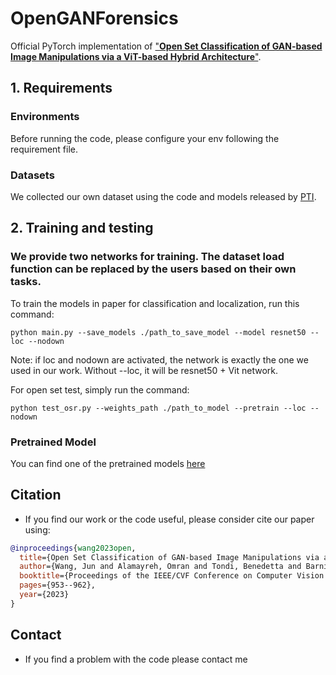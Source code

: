 # OpenGANForensics
Official PyTorch implementation of
["**Open Set Classification of GAN-based Image Manipulations via a ViT-based Hybrid Architecture**"](https://openaccess.thecvf.com/content/CVPR2023W/WMF/papers/Wang_Open_Set_Classification_of_GAN-Based_Image_Manipulations_via_a_ViT-Based_CVPRW_2023_paper.pdf). 


## 1. Requirements
### Environments
Before running the code, please configure your env following the requirement file.

### Datasets
We collected our own dataset using the code and models released by [PTI](https://github.com/danielroich/PTI).

## 2. Training and testing
### We provide two networks for training. The dataset load function can be replaced by the users based on their own tasks.

To train the models in paper for classification and localization, run this command:
```train
python main.py --save_models ./path_to_save_model --model resnet50 --loc --nodown
```
Note: if loc and nodown are activated, the network is exactly the one we used in our work. Without --loc, it will be resnet50 + Vit network.

For open set test, simply run the command:
```Open set test
python test_osr.py --weights_path ./path_to_model --pretrain --loc --nodown
```
### Pretrained Model

You can find one of the pretrained models [here](https://drive.google.com/drive/folders/1tgVPNL4lCVYUkT1OyYhGDmz0lOu75EHW?usp=drive_link)
## Citation
- If you find our work or the code useful, please consider cite our paper using:
```bibtex
@inproceedings{wang2023open,
  title={Open Set Classification of GAN-based Image Manipulations via a ViT-based Hybrid Architecture},
  author={Wang, Jun and Alamayreh, Omran and Tondi, Benedetta and Barni, Mauro},
  booktitle={Proceedings of the IEEE/CVF Conference on Computer Vision and Pattern Recognition},
  pages={953--962},
  year={2023}
}
```

## Contact
- If you find a problem with the code please contact me
